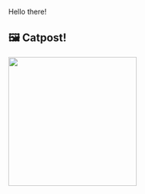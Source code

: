 Hello there!



## 🖼️ Catpost!

<sub>
    <img src="https://cdn2.thecatapi.com/images/oDFnxx004.jpg" height="256">
</sub>

